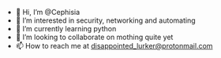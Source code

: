 - 👋 Hi, I’m @Cephisia
- 👀 I’m interested in security, networking and automating
- 🌱 I’m currently learning python
- 💞️ I’m looking to collaborate on mothing quite yet
- 📫 How to reach me at disappointed_lurker@protonmail.com

<!---
Cephisia/Cephisia is a ✨ special ✨ repository because its `README.md` (this file) appears on your GitHub profile.
You can click the Preview link to take a look at your changes.
--->
